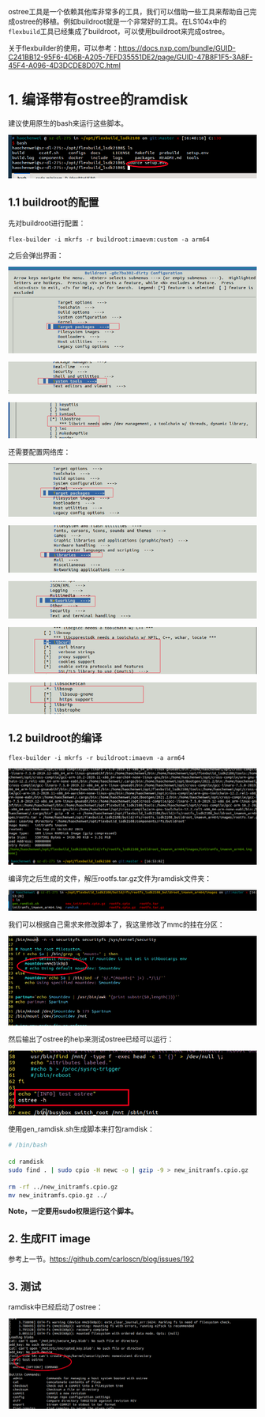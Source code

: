 ostree工具是一个依赖其他库非常多的工具，我们可以借助一些工具来帮助自己完成ostree的移植。例如buildroot就是一个非常好的工具。在LS104x中的`flexbuild`工具已经集成了buildroot，可以使用buildroot来完成ostree。

关于flexbuilder的使用，可以参考：https://docs.nxp.com/bundle/GUID-C241BB12-95F6-4D6B-A205-7EFD35551DE2/page/GUID-47B8F1F5-3A8F-45F4-A096-4D3DCDE8D07C.html

# 1. 编译带有ostree的ramdisk

建议使用原生的bash来运行这些脚本。

![](https://raw.githubusercontent.com/carloscn/images/main/typora202309211649242.png)

## 1.1 buildroot的配置

先对buildroot进行配置：

`flex-builder -i mkrfs -r buildroot:imaevm:custom -a arm64`

之后会弹出界面：

![](https://raw.githubusercontent.com/carloscn/images/main/typora202309211650898.png)

![](https://raw.githubusercontent.com/carloscn/images/main/typoratypora202309211651830.png)

![](https://raw.githubusercontent.com/carloscn/images/main/typora202309211651672.png)

还需要配置网络库：

![](https://raw.githubusercontent.com/carloscn/images/main/typora202309211651235.png)

![](https://raw.githubusercontent.com/carloscn/images/main/typora202309211651859.png)

![](https://raw.githubusercontent.com/carloscn/images/main/typora202309211651352.png)

![](https://raw.githubusercontent.com/carloscn/images/main/typora202309211651613.png)

![](https://raw.githubusercontent.com/carloscn/images/main/typora202309211651374.png)



## 1.2 buildroot的编译

`flex-builder -i mkrfs -r buildroot:imaevm -a arm64`

![](https://raw.githubusercontent.com/carloscn/images/main/typora202309211653813.png)

编译完之后生成的文件，解压rootfs.tar.gz文件为ramdisk文件夹：

![](https://raw.githubusercontent.com/carloscn/images/main/typora202309211653705.png)

我们可以根据自己需求来修改脚本了，我这里修改了mmc的挂在分区：

![](https://raw.githubusercontent.com/carloscn/images/main/typora202309211654176.png)

然后输出了ostree的help来测试ostree已经可以运行：

![](https://raw.githubusercontent.com/carloscn/images/main/typora202309211655493.png)

使用gen_ramdisk.sh生成脚本来打包ramdisk：

```bash
# /bin/bash

cd ramdisk
sudo find . | sudo cpio -H newc -o | gzip -9 > new_initramfs.cpio.gz

rm -rf ../new_initramfs.cpio.gz
mv new_initramfs.cpio.gz ../             
```

**Note，一定要用sudo权限运行这个脚本。**


## 2. 生成FIT image

参考上一节。https://github.com/carloscn/blog/issues/192


## 3. 测试

ramdisk中已经启动了ostree：

![](https://raw.githubusercontent.com/carloscn/images/main/typora202309211657879.png)

